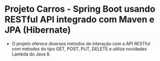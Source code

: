 # Projeto Carros - Spring Boot usando RESTful API integrado com Maven e JPA (Hibernate)

- O projeto oferece diversos metodos de interação com a API RESTful com métodos
do tipo GET, POST, PUT, DELETE e utiliza novidades Lambda do Java 8. 
